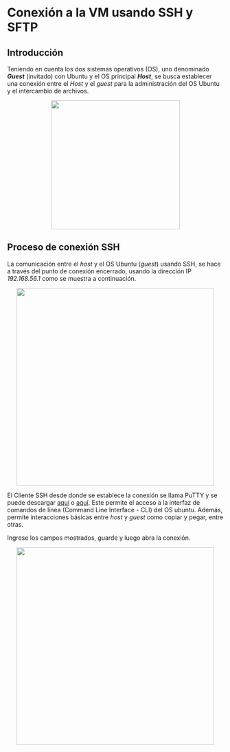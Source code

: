 # Conexión a la VM usando SSH y SFTP

## Introducción
Teniendo en cuenta los dos sistemas operativos (OS), uno denominado **_Guest_** (invitado) con Ubuntu y el OS principal **_Host_**, se busca establecer una conexión entre el _Host_ y el _guest_ para la administración del OS Ubuntu y el intercambio de archivos.

<p align="center">
  <img width="300" src="../images/host-guest.png">
</p>

## Proceso de conexión SSH
La comunicación entre el _host_ y el OS Ubuntu (_guest_) usando SSH, se hace a través del punto de conexión encerrado, usando la dirección IP _192.168.56.1_ como se muestra a continuación.
<p align="center">
  <img width="460" src="../images/conn_sshClient_guest.png">
</p>

El Cliente SSH desde donde se establece la conexión se llama PuTTY y se puede descargar [aquí][l1] o [aquí][l2]. Este permite el acceso a la interfaz de comandos de línea (Command Line Interface - CLI) del OS ubuntu. Además, permite interacciones básicas entre _host_ y _guest_ como copiar y pegar, entre otras.

[l1]:https://the.earth.li/~sgtatham/putty/latest/w64/putty.exe
[l2]:https://www.chiark.greenend.org.uk/~sgtatham/putty/latest.html

Ingrese los campos mostrados, guarde y luego abra la conexión.

<p align="center">
  <img width="460" src="../images/putty-config2.png">
</p>